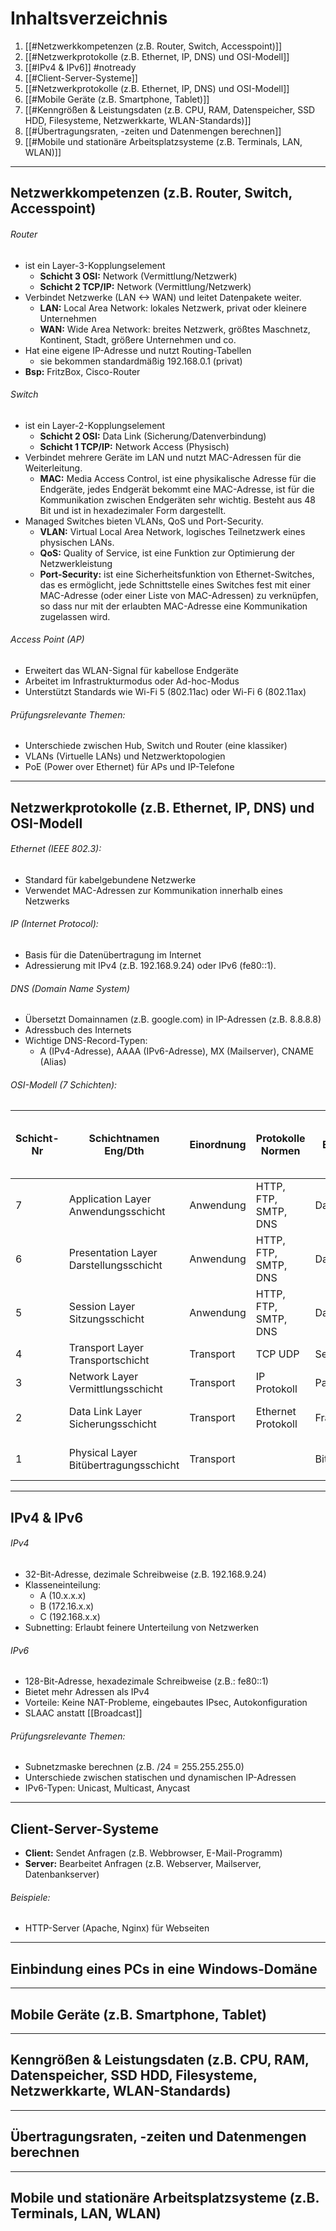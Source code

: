 
# Inhaltsverzeichnis

1. [[#Netzwerkkompetenzen (z.B. Router, Switch, Accesspoint)]]
2. [[#Netzwerkprotokolle (z.B. Ethernet, IP, DNS) und OSI-Modell]]
3. [[#IPv4 & IPv6]] #notready
4. [[#Client-Server-Systeme]]
5. [[#Netzwerkprotokolle (z.B. Ethernet, IP, DNS) und OSI-Modell]]
6. [[#Mobile Geräte (z.B. Smartphone, Tablet)]]
7. [[#Kenngrößen & Leistungsdaten (z.B. CPU, RAM, Datenspeicher, SSD HDD, Filesysteme, Netzwerkkarte, WLAN-Standards)]]
8. [[#Übertragungsraten, -zeiten und Datenmengen berechnen]]
9. [[#Mobile und stationäre Arbeitsplatzsysteme (z.B. Terminals, LAN, WLAN)]]



---
## Netzwerkkompetenzen (z.B. Router, Switch, Accesspoint)

###### Router
- ist ein Layer-3-Kopplungselement
	- **Schicht 3 OSI:** Network (Vermittlung/Netzwerk)
	- **Schicht 2 TCP/IP:** Network (Vermittlung/Netzwerk)
- Verbindet Netzwerke (LAN <-> WAN) und leitet Datenpakete weiter.
	- **LAN:** Local Area Network: lokales Netzwerk, privat oder kleinere Unternehmen
	- **WAN:** Wide Area Network: breites Netzwerk, größtes Maschnetz, Kontinent, Stadt, größere Unternehmen und co.
- Hat eine eigene IP-Adresse und nutzt Routing-Tabellen
	- sie bekommen standardmäßig 192.168.0.1 (privat)
- **Bsp:** FritzBox, Cisco-Router
###### Switch
- ist ein Layer-2-Kopplungselement
	- **Schicht 2 OSI:** Data Link (Sicherung/Datenverbindung)
	- **Schicht 1 TCP/IP:** Network Access (Physisch)
- Verbindet mehrere Geräte im LAN und nutzt MAC-Adressen für die Weiterleitung.
	- **MAC:** Media Access Control, ist eine physikalische Adresse für die Endgeräte, jedes Endgerät bekommt eine MAC-Adresse, ist für die Kommunikation zwischen Endgeräten sehr wichtig. Besteht aus 48 Bit und ist in hexadezimaler Form dargestellt.
- Managed Switches bieten VLANs, QoS und Port-Security.
	- **VLAN:** Virtual Local Area Network, logisches Teilnetzwerk eines physischen LANs.
	- **QoS:** Quality of Service, ist eine Funktion zur Optimierung der Netzwerkleistung
	- **Port-Security:** ist eine Sicherheitsfunktion von Ethernet-Switches, das es ermöglicht, jede Schnittstelle eines Switches fest mit einer MAC-Adresse (oder einer Liste von MAC-Adressen) zu verknüpfen, so dass nur mit der erlaubten MAC-Adresse eine Kommunikation zugelassen wird.

###### Access Point (AP)
- Erweitert das WLAN-Signal für kabellose Endgeräte
- Arbeitet im Infrastrukturmodus oder Ad-hoc-Modus
- Unterstützt Standards wie Wi-Fi 5 (802.11ac) oder Wi-Fi 6 (802.11ax)

###### Prüfungsrelevante Themen:
- Unterschiede zwischen Hub, Switch und Router (eine klassiker)
- VLANs (Virtuelle LANs) und Netzwerktopologien
- PoE (Power over Ethernet) für APs und IP-Telefone

----
## Netzwerkprotokolle (z.B. Ethernet, IP, DNS) und OSI-Modell

###### Ethernet (IEEE 802.3):
- Standard für kabelgebundene Netzwerke
- Verwendet MAC-Adressen zur Kommunikation innerhalb eines Netzwerks
###### IP (Internet Protocol):
- Basis für die Datenübertragung im Internet
- Adressierung mit IPv4 (z.B. 192.168.9.24) oder IPv6 (fe80::1).
###### DNS (Domain Name System)
- Übersetzt Domainnamen (z.B. google.com) in IP-Adressen (z.B. 8.8.8.8)
- Adressbuch des Internets
- Wichtige DNS-Record-Typen:
	- A (IPv4-Adresse), AAAA (IPv6-Adresse), MX (Mailserver), CNAME (Alias)

###### OSI-Modell (7 Schichten):

| Schicht-Nr | Schichtnamen Eng/Dth                      | Einordnung | Protokolle<br>Normen | Einheit  | Kopplungselemente<br>Hardware                       | DoD (Department-of-Defense)      | TCP/IP (Transmission Control Protocol/Internet Protocol) |
| ---------- | ----------------------------------------- | ---------- | -------------------- | -------- | --------------------------------------------------- | -------------------------------- | -------------------------------------------------------- |
| 7          | Application Layer<br>Anwendungsschicht    | Anwendung  | HTTP, FTP, SMTP, DNS | Daten    | Gateway                                             | Process/Application<br>Anwendung | Application<br>Anwendung<br>                             |
| 6          | Presentation Layer<br>Darstellungsschicht | Anwendung  | HTTP, FTP, SMTP, DNS | Daten    |                                                     | Process/Application<br>Anwendung | Application<br>Anwendung                                 |
| 5          | Session Layer<br>Sitzungsschicht          | Anwendung  | HTTP, FTP, SMTP, DNS | Daten    |                                                     | Process/Application<br>Anwendung | Application<br>Anwendung<br>                             |
| 4          | Transport Layer<br>Transportschicht       | Transport  | TCP UDP              | Segmente |                                                     | Host-to-Host<br>Transport        | Transport<br>                                            |
| 3          | Network Layer<br>Vermittlungsschicht      | Transport  | IP Protokoll         | Paket    | Router, Layer-3-Switch (BRouter)                    | Internet                         | Internet                                                 |
| 2          | Data Link Layer<br>Sicherungsschicht      | Transport  | Ethernet Protokoll   | Frame    | Switch, Bridge, Wireless Access Point               | Network Access<br>Netzzugang     | Network Access<br>                                       |
| 1          | Physical Layer<br>Bitübertragungsschicht  | Transport  |                      | Bits     | Leitungen, Repeater, Hub, Antenne, Netzkabel Buchse | Network Access<br>Netzzugang     | Network Access                                           |







---
## IPv4 & IPv6

###### IPv4
- 32-Bit-Adresse, dezimale Schreibweise (z.B. 192.168.9.24)
- Klasseneinteilung:
	- A (10.x.x.x)
	- B (172.16.x.x)
	- C (192.168.x.x)
- Subnetting: Erlaubt feinere Unterteilung von Netzwerken

###### IPv6
- 128-Bit-Adresse, hexadezimale Schreibweise (z.B.: fe80::1)
- Bietet mehr Adressen als IPv4
- Vorteile: Keine NAT-Probleme, eingebautes IPsec, Autokonfiguration
- SLAAC anstatt [[Broadcast]]

###### Prüfungsrelevante Themen:
- Subnetzmaske berechnen (z.B. /24 = 255.255.255.0)
- Unterschiede zwischen statischen und dynamischen IP-Adressen
- IPv6-Typen: Unicast, Multicast, Anycast





---
## Client-Server-Systeme

- **Client:** Sendet Anfragen (z.B. Webbrowser, E-Mail-Programm)
- **Server:** Bearbeitet Anfragen (z.B. Webserver, Mailserver, Datenbankserver)
###### Beispiele:
- HTTP-Server (Apache, Nginx) für Webseiten



---
## Einbindung eines PCs in eine Windows-Domäne

---
## Mobile Geräte (z.B. Smartphone, Tablet)




---
## Kenngrößen & Leistungsdaten (z.B. CPU, RAM, Datenspeicher, SSD HDD, Filesysteme, Netzwerkkarte, WLAN-Standards)




---
## Übertragungsraten, -zeiten und Datenmengen berechnen



---
## Mobile und stationäre Arbeitsplatzsysteme (z.B. Terminals, LAN, WLAN)



